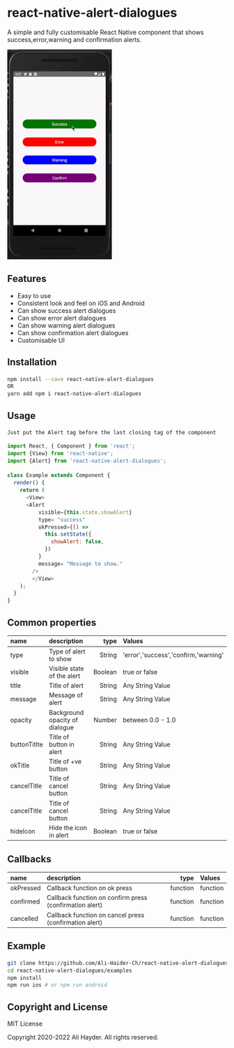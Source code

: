 
# react-native-alert-dialogues


A simple and fully customisable React Native component that shows success,error,warning and confirmation alerts.

![](sample.gif)

## Features

* Easy to use
* Consistent look and feel on iOS and Android
* Can show success alert dialogues
* Can show error alert dialogues
* Can show warning alert dialogues
* Can show confirmation alert dialogues
* Customisable UI

## Installation

```bash
npm install --save react-native-alert-dialogues
OR
yarn add npm i react-native-alert-dialogues
```

## Usage
```bash
Just put the Alert tag before the last closing tag of the component
```
```javascript
import React, { Component } from 'react';
import {View} from 'react-native';
import {Alert} from 'react-native-alert-dialogues';

class Example extends Component {
  render() {
    return (
      <View>
      <Alert
          visible={this.state.showAlert}
          type= "success"
          okPressed={() =>
            this.setState({
              showAlert: false,
            })
          }
          message= "Message to show."
        />
        </View>
    );
  }
}
```

## Common properties

 name               | description                   | type     | Values
:------------------ |:----------------------------- | --------:|:---------------------------------------------
 type               | Type of alert to show         |  String  |'error','success','confirm,'warning'
 visible            | Visible state of the alert    |  Boolean | true or false
 title              | Title of alert                |  String  | Any String Value
 message            | Message of alert              |  String  | Any String Value
 opacity            | Background opacity of dialogue|  Number  | between 0.0 - 1.0
 buttonTitlte       | Title of button in alert      |  String  | Any String Value
 okTitle            | Title of +ve button           |  String  | Any String Value
 cancelTitle        | Title of cancel button        |  String  | Any String Value
 cancelTitle        | Title of cancel button        |  String  | Any String Value
 hideIcon           | Hide the icon in alert        |  Boolean | true or false

 
## Callbacks

 name               | description                                             | type     | Values
:------------------ |:------------------------------------------------------- | --------:|:-------------
 okPressed          | Callback function on ok press                           | function | function
 confirmed          | Callback function on confirm press (confirmation alert) | function | function
 cancelled          | Callback function on cancel press (confirmation alert)  | function | function

## Example

```bash
git clone https://github.com/Ali-Haider-Ch/react-native-alert-dialogues
cd react-native-alert-dialogues/examples
npm install
npm run ios # or npm run android
```

## Copyright and License

MIT License

Copyright 2020-2022 Ali Hayder. All rights reserved.
